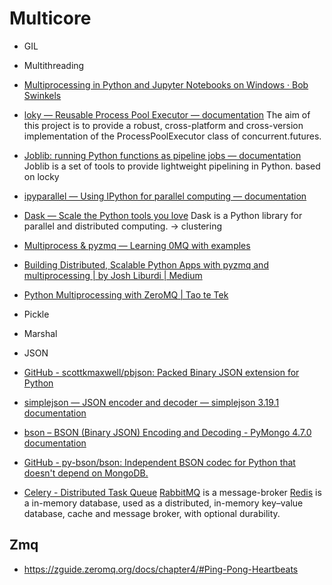 # Multicore

- GIL
- Multithreading

- [Multiprocessing in Python and Jupyter Notebooks on Windows · Bob Swinkels](https://bobswinkels.com/posts/multiprocessing-python-windows-jupyter)

- [loky — Reusable Process Pool Executor — documentation](https://loky.readthedocs.io/en/stable)
  The aim of this project is to provide a robust, cross-platform and cross-version implementation of the ProcessPoolExecutor class of concurrent.futures. 
- [Joblib: running Python functions as pipeline jobs — documentation](https://joblib.readthedocs.io/en/stable)
  Joblib is a set of tools to provide lightweight pipelining in Python.
  based on locky
- [ipyparallel — Using IPython for parallel computing — documentation](https://ipyparallel.readthedocs.io/en/latest)
- [Dask — Scale the Python tools you love](https://www.dask.org)
  Dask is a Python library for parallel and distributed computing.
  -> clustering

- [Multiprocess & pyzmq — Learning 0MQ with examples](https://learning-0mq-with-pyzmq.readthedocs.io/en/latest/pyzmq/multiprocess/multiprocess.html)
- [Building Distributed, Scalable Python Apps with pyzmq and multiprocessing | by Josh Liburdi | Medium](https://medium.com/@jshlbrd/building-distributed-scalable-python-apps-with-pyzmq-and-multiprocessing-ae832f75d1f0)
- [Python Multiprocessing with ZeroMQ | Tao te Tek](https://taotetek.wordpress.com/2011/02/02/python-multiprocessing-with-zeromq/)

- Pickle
- Marshal
- JSON
- [GitHub - scottkmaxwell/pbjson: Packed Binary JSON extension for Python](https://github.com/scottkmaxwell/pbjson)
- [simplejson — JSON encoder and decoder — simplejson 3.19.1 documentation](https://simplejson.readthedocs.io/en/latest/)
- [bson – BSON (Binary JSON) Encoding and Decoding - PyMongo 4.7.0 documentation](https://pymongo.readthedocs.io/en/stable/api/bson/index.html)
- [GitHub - py-bson/bson: Independent BSON codec for Python that doesn't depend on MongoDB.](https://github.com/py-bson/bson)

- [Celery - Distributed Task Queue](https://docs.celeryq.dev/en/stable/index.html)
  [RabbitMQ](https://www.rabbitmq.com) is a message-broker 
  [Redis](https://redis.io) is a in-memory database, used as a distributed, in-memory key–value database, cache and message broker, with optional durability.


## Zmq

- https://zguide.zeromq.org/docs/chapter4/#Ping-Pong-Heartbeats

